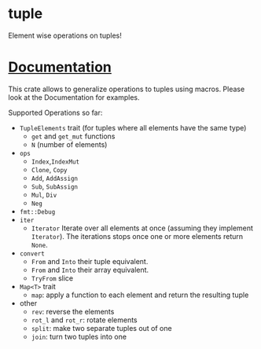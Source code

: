 # tuple
Element wise operations on tuples!

# [Documentation](https://docs.rs/tuple)

This crate allows to generalize operations to tuples using macros.
Please look at the Documentation for examples.

Supported Operations so far:
 - `TupleElements` trait (for tuples where all elements have the same type)
   - `get` and `get_mut` functions
   - `N` (number of elements)
 - `ops`
   - `Index`,`IndexMut`
   - `Clone`, `Copy`
   - `Add`, `AddAssign`
   - `Sub`, `SubAssign`
   - `Mul`, `Div`
   - `Neg`
 - `fmt::Debug`
 - `iter`
   - `Iterator` Iterate over all elements at once (assuming they implement `Iterator`).
     The iterations stops once one or more elements return `None`.
 - `convert`
   - `From` and `Into` their tuple equivalent.
   - `From` and `Into` their array equivalent.
   - `TryFrom` slice
 - `Map<T>` trait
    - `map`: apply a function to each element and return the resulting tuple
 - other
   - `rev`: reverse the elements
   - `rot_l` and `rot_r`: rotate elements
   - `split`: make two separate tuples out of one
   - `join`: turn two tuples into one

